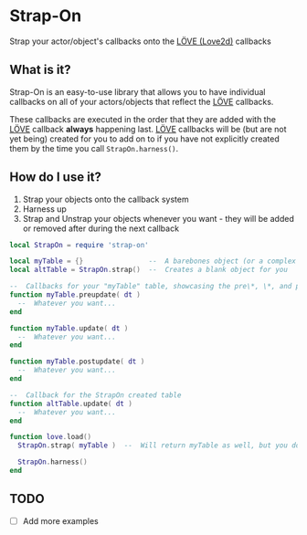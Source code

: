 # Strap-On

Strap your actor/object's callbacks onto the [LÖVE (Love2d)][love] callbacks

## What is it?

Strap-On is an easy-to-use library that allows you to have individual callbacks on all of your actors/objects that reflect the [LÖVE][love] callbacks.

These callbacks are executed in the order that they are added with the [LÖVE][love] callback **always** happening last. [LÖVE][love] callbacks will be (but are not yet being) created for you to add on to if you have not explicitly created them by the time you call `StrapOn.harness()`.

## How do I use it?

1. Strap your objects onto the callback system
2. Harness up
3. Strap and Unstrap your objects whenever you want - they will be added or removed after during the next callback

```lua
local StrapOn = require 'strap-on'

local myTable = {}                --  A barebones object (or a complex one, whatever)
local altTable = StrapOn.strap()  --  Creates a blank object for you

--  Callbacks for your "myTable" table, showcasing the pre\*, \*, and post\* callbacks
function myTable.preupdate( dt )
  --  Whatever you want...
end

function myTable.update( dt )
  --  Whatever you want...
end

function myTable.postupdate( dt )
  --  Whatever you want...
end

--  Callback for the StrapOn created table
function altTable.update( dt )
  --  Whatever you want...
end

function love.load()
  StrapOn.strap( myTable )  --  Will return myTable as well, but you don't need to reassign it or anything

  StrapOn.harness()
end
```

## TODO

* [ ] Add more examples

[love]:   https://www.love2d.org/   "LÖVE"


